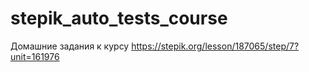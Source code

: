 # stepik_auto_tests_course

Домашние задания к курсу https://stepik.org/lesson/187065/step/7?unit=161976
